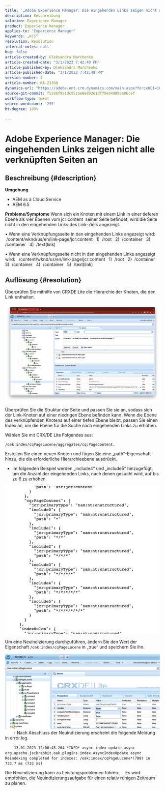 ```yaml
---
title: '„Adobe Experience Manager: Die eingehenden Links zeigen nicht alle verknüpften Seiten an“'
description: Beschreibung
solution: Experience Manager
product: Experience Manager
applies-to: "Experience Manager"
keywords: „KCS“
resolution: Resolution
internal-notes: null
bug: false
article-created-by: Oleksandra Marchenko
article-created-date: "3/1/2023 7:42:40 PM"
article-published-by: Oleksandra Marchenko
article-published-date: "3/1/2023 7:42:48 PM"
version-number: 4
article-number: KA-21308
dynamics-url: "https://adobe-ent.crm.dynamics.com/main.aspx?forceUCI=1&pagetype=entityrecord&etn=knowledgearticle&id=29437038-69b8-ed11-83fe-6045bd006ce9"
source-git-commit: f5286f951dc9515e0e892e1df79e049855a86cef
workflow-type: tm+mt
source-wordcount: '255'
ht-degree: 100%

---
```


# Adobe Experience Manager: Die eingehenden Links zeigen nicht alle verknüpften Seiten an

## Beschreibung {#description}

<b>Umgebung</b>
- AEM as a Cloud Service
- AEM 6.5



<b>Probleme/Symptome</b>
Wenn sich ein Knoten mit einem Link in einer tieferen Ebene als vier Ebenen vom jcr:content 
seiner Seite befindet, wird die Seite nicht in den eingehenden Links des Link-Ziels angezeigt.

• Wenn eine Verknüpfungsseite in den eingehenden Links angezeigt wird:
 /content/wknd/us/en/link-page/jcr:content
  1)  /root
  2)  /container
  3)  /container
  4)  /text(link)

• Wenn eine Verknüpfungsseite nicht in den eingehenden Links angezeigt wird:
  /content/wknd/us/en/link-page/jcr:content
  1)  /root
  2)  /container
  3)  /container
  4)  /container
  5)  /text(link)


## Auflösung {#resolution}


Überprüfen Sie mithilfe von CRXDE Lite die Hierarchie der Knoten, die den Link enthalten.

![](assets/667a70ba-a39b-ed11-aad1-6045bd0065b6.png)

Überprüfen Sie die Struktur der Seite und passen Sie sie an, sodass sich der Link-Knoten auf einer niedrigen Ebene befinden kann.
Wenn die Ebene des verknüpfenden Knotens auf einer tiefen Ebene bleibt, passen Sie einen Index an, um die Ebene für die Suche nach eingehenden Links zu erhöhen.

Wählen Sie mit CRX/DE Lite Folgendes aus:


```
/oak:index/cqPageLucene/aggregates/cq:PageContent.
```

Erstellen Sie einen neuen Knoten und fügen Sie eine „path“-Eigenschaft hinzu, die die erforderliche Hierarchieebene ausdrückt.
- Im folgenden Beispiel werden „include4“ und „include5“ hinzugefügt, um die Anzahl der eingehenden Links, nach denen gesucht wird, auf bis zu 6 zu erhöhen.

![](assets/72c18342-0e9e-ed11-aad1-6045bd0067ea.png)

Um eine Neuindizierung durchzuführen, ändern Sie den Wert der Eigenschaft `/oak:index/cqPageLucene` in „true“ und speichern Sie ihn.

![](assets/a4203d8b-0e9e-ed11-aad1-6045bd0067ea.png)
  
    - Nach Abschluss der Neuindizierung erscheint die folgende Meldung in error.log.

`    13.01.2023 12:00:45.264 *INFO* async-index-update-async org.apache.jackrabbit.oak.plugins.index.AsyncIndexUpdate async Reindexing completed for indexes: /oak:index/cqPageLucene*(788) in 733.7 ms (733 ms)`

Die Neuindizierung kann zu Leistungsproblemen führen.
    Es wird empfohlen, die Neuindizierungsaufgabe für einen relativ ruhigen Zeitraum zu planen.
